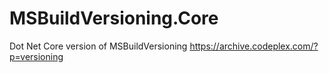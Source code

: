 # MSBuildVersioning.Core
Dot Net Core version of MSBuildVersioning https://archive.codeplex.com/?p=versioning
